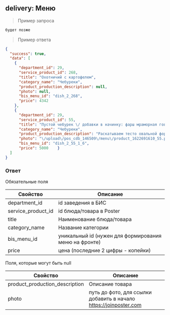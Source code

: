 ## delivery: Меню

> Пример запроса
```javascript
будет позже
```

> Пример ответа 
```json
{
  "success": true,
  "data": [
    {
      "department_id": 29,
      "service_product_id": 268,
      "title": "Охотничий с картофелем",
      "category_name": "Чебуреки",
      "product_production_description": null,
      "photo": null,
      "bis_menu_id": "dish_2_268",
      "price": 4342
    },
    {
      "department_id": 29,
      "service_product_id": 55,
      "title": "Пустой чебурек \/ добавки в начинку: фарш мраморная говядина",
      "category_name": "Чебуреки",
      "product_production_description": "Раскатываем тесто овальной формы толщиной 1,5мм, шириной 30см, длиной 45см. Далее накрываем  второй половиной теста, обрезаем края ножом-роликом по шаблону полукруглой формы 22смХ13см. Далее опускаем чебурек в масло разогретое до 195С,  жарим на одной стороне 2 минуты и 1 минуту на другой стороне. Достаем, кладем на сетку, даем стечь маслу 10-15 секунд, укладываем чебурек в упаковку прикладываем салфетки и подаем покупателю.",
      "photo": "\/upload\/pos_cdb_146509\/menu\/product_1622691610_55.png",
      "bis_menu_id": "dish_2_55_1_6",
      "price": 5000    }
  ]
}
```

### Ответ

Обязательные поля

Свойство | Описание
-------- | --------
department_id | id заведения в БИС
service_product_id | id блюда/товара в Poster
title | Наименование блюда/товара
category_name | Название категории 
bis_menu_id | уникальный id (нужен для формирования меню на фронте)
price | цена (последние 2 цифры - копейки)

Поля, которые могут быть null

Свойство | Описание
-------- | --------
product_production_description | Описание товара
photo | путь до фото, для ссылки добавить в начало https://joinposter.com 
